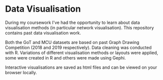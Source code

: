# Data Visualisation


During my coursework I've had the opportunity to learn about data visualisation methods (in particular network visualisation). This repository contains past data visualisation work. 

Both the GoT and MCU datasets are based on past Graph Drawing Competition (2018 and 2019 respectively). Data cleaning was conducted with R. Variations of different visualisation methods or layouts were applied, some were created in R and others were made using Gephi. 

Interactive visualisations are saved as html files and can be viewed on your browser locally. 
